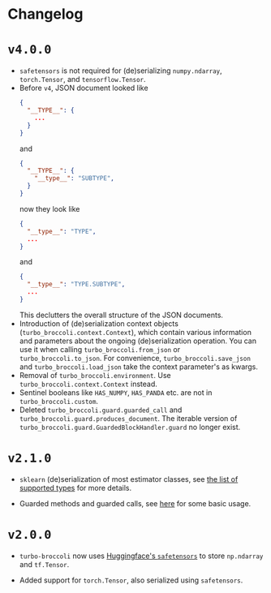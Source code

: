 Changelog
=========

# `v4.0.0`

- `safetensors` is not required for (de)serializing `numpy.ndarray`,
  `torch.Tensor`, and `tensorflow.Tensor`.
- Before `v4`, JSON document looked like
  ```json
  {
    "__TYPE__": {
      ...
    }
  }
  ```
  and
  ```json
  {
    "__TYPE__": {
      "__type__": "SUBTYPE",
    }
  }
  ```
  now they look like
  ```json
  {
    "__type__": "TYPE",
    ...
  }
  ```
  and
  ```json
  {
    "__type__": "TYPE.SUBTYPE",
    ...
  }
  ```
  This declutters the overall structure of the JSON documents.
- Introduction of (de)serialization context objects
  (`turbo_broccoli.context.Context`), which contain various information and
  parameters about the ongoing (de)serialization operation. You can use it when
  calling `turbo_broccoli.from_json` or `turbo_broccoli.to_json`. For
  convenience, `turbo_broccoli.save_json` and `turbo_broccoli.load_json` take
  the context parameter's as kwargs.
- Removal of `turbo_broccoli.environment`. Use `turbo_broccoli.context.Context`
  instead.
- Sentinel booleans like `HAS_NUMPY`, `HAS_PANDA` etc. are not in
  `turbo_broccoli.custom`.
- Deleted `turbo_broccoli.guard.guarded_call` and
  `turbo_broccoli.guard.produces_document`. The iterable version of
  `turbo_broccoli.guard.GuardedBlockHandler.guard` no longer exist.

# `v2.1.0`

- `sklearn` (de)serialization of most estimator classes, see [the list of
  supported
  types](https://altaris.github.io/turbo-broccoli/turbo_broccoli.html#supported-types)
  for more details.

- Guarded methods and guarded calls, see
  [here](https://altaris.github.io/turbo-broccoli/turbo_broccoli.html#guarded-calls)
  for some basic usage.

# `v2.0.0`

- `turbo-broccoli` now uses [Huggingface's
  `safetensors`](https://huggingface.co/docs/safetensors/index) to store
  `np.ndarray` and `tf.Tensor`.

- Added support for `torch.Tensor`, also serialized using `safetensors`.
